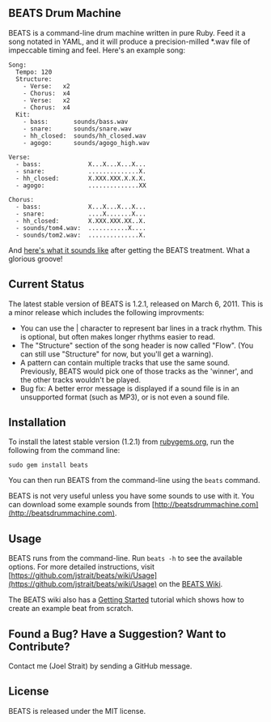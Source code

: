 BEATS Drum Machine
------------------

BEATS is a command-line drum machine written in pure Ruby. Feed it a song notated in YAML, and it will produce a precision-milled *.wav file of impeccable timing and feel. Here's an example song:

    Song:
      Tempo: 120
      Structure:
        - Verse:   x2
        - Chorus:  x4
        - Verse:   x2
        - Chorus:  x4
      Kit:
        - bass:       sounds/bass.wav
        - snare:      sounds/snare.wav
        - hh_closed:  sounds/hh_closed.wav
        - agogo:      sounds/agogo_high.wav

    Verse:
      - bass:             X...X...X...X...
      - snare:            ..............X.
      - hh_closed:        X.XXX.XXX.X.X.X.
      - agogo:            ..............XX

    Chorus:
      - bass:             X...X...X...X...
      - snare:            ....X.......X...
      - hh_closed:        X.XXX.XXX.XX..X.
      - sounds/tom4.wav:  ...........X....
      - sounds/tom2.wav:  ..............X.

And [here's what it sounds like](http://beatsdrummachine.com/beat.mp3) after getting the BEATS treatment. What a glorious groove!


Current Status
--------------

The latest stable version of BEATS is 1.2.1, released on March 6, 2011. This is a minor release which includes the following improvments:

* You can use the | character to represent bar lines in a track rhythm. This is optional, but often makes longer rhythms easier to read.
* The "Structure" section of the song header is now called "Flow". (You can still use "Structure" for now, but you'll get a warning).
* A pattern can contain multiple tracks that use the same sound. Previously, BEATS would pick one of those tracks as the 'winner', and the other tracks wouldn't be played.
* Bug fix: A better error message is displayed if a sound file is in an unsupported format (such as MP3), or is not even a sound file.


Installation
------------

To install the latest stable version (1.2.1) from [rubygems.org](http://rubygems.org/gems/beats), run the following from the command line:

    sudo gem install beats

You can then run BEATS from the command-line using the `beats` command.

BEATS is not very useful unless you have some sounds to use with it. You can download some example sounds from [http://beatsdrummachine.com](http://beatsdrummachine.com).


Usage
-----

BEATS runs from the command-line. Run `beats -h` to see the available options. For more detailed instructions, visit [https://github.com/jstrait/beats/wiki/Usage](https://github.com/jstrait/beats/wiki/Usage) on the [BEATS Wiki](https://github.com/jstrait/beats/wiki).

The BEATS wiki also has a [Getting Started](https://github.com/jstrait/beats/wiki/Getting-Started) tutorial which shows how to create an example beat from scratch.


Found a Bug? Have a Suggestion? Want to Contribute?
---------------------------------------------------

Contact me (Joel Strait) by sending a GitHub message.


License
-------
BEATS is released under the MIT license.

